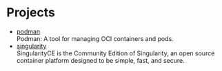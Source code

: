 # Projects

- [podman](https://github.com/containers/podman)
  <br/>Podman: A tool for managing OCI containers and pods.
- [singularity](https://github.com/sylabs/singularity)
  <br/>SingularityCE is the Community Edition of Singularity, an open source container platform designed to be simple,
  fast, and secure.